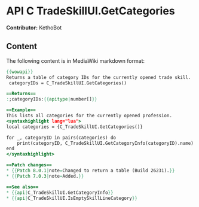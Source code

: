# API C TradeSkillUI.GetCategories

**Contributor:** KethoBot

## Content

The following content is in MediaWiki markdown format:

```mediawiki
{{wowapi}}
Returns a table of category IDs for the currently opened trade skill.
 categoryIDs = C_TradeSkillUI.GetCategories()

==Returns==
:;categoryIDs:{{apitype|number[]}}

==Example==
This lists all categories for the currently opened profession.
<syntaxhighlight lang="lua">
local categories = {C_TradeSkillUI.GetCategories()}

for _, categoryID in pairs(categories) do
	print(categoryID, C_TradeSkillUI.GetCategoryInfo(categoryID).name)
end
</syntaxhighlight>

==Patch changes==
* {{Patch 8.0.1|note=Changed to return a table (Build 26231).}}
* {{Patch 7.0.3|note=Added.}}

==See also==
* {{api|C_TradeSkillUI.GetCategoryInfo}}
* {{api|C_TradeSkillUI.IsEmptySkillLineCategory}}
```